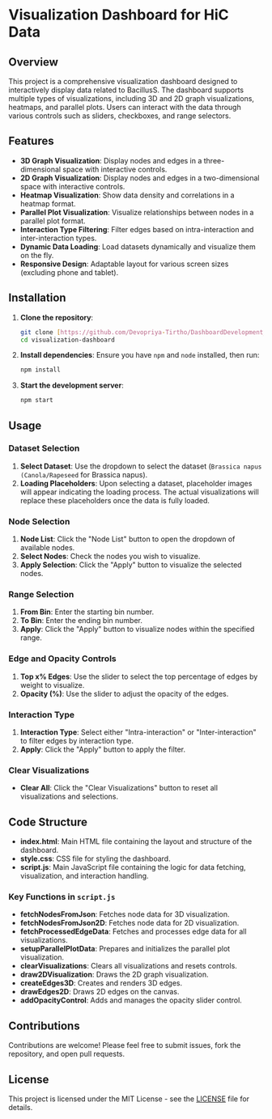 # Visualization Dashboard for HiC Data

## Overview

This project is a comprehensive visualization dashboard designed to interactively display data related to BacillusS. The dashboard supports multiple types of visualizations, including 3D and 2D graph visualizations, heatmaps, and parallel plots. Users can interact with the data through various controls such as sliders, checkboxes, and range selectors.

## Features

- **3D Graph Visualization**: Display nodes and edges in a three-dimensional space with interactive controls.
- **2D Graph Visualization**: Display nodes and edges in a two-dimensional space with interactive controls.
- **Heatmap Visualization**: Show data density and correlations in a heatmap format.
- **Parallel Plot Visualization**: Visualize relationships between nodes in a parallel plot format.
- **Interaction Type Filtering**: Filter edges based on intra-interaction and inter-interaction types.
- **Dynamic Data Loading**: Load datasets dynamically and visualize them on the fly.
- **Responsive Design**: Adaptable layout for various screen sizes (excluding phone and tablet).

## Installation

1. **Clone the repository**:
    ```sh
    git clone [https://github.com/Devopriya-Tirtho/DashboardDevelopment_ResearchWork.git](https://github.com/Devopriya-Tirtho/Visualization-Dashboard-for-Brassica-napus.git)
    cd visualization-dashboard
    ```

2. **Install dependencies**:
    Ensure you have `npm` and `node` installed, then run:
    ```sh
    npm install
    ```

3. **Start the development server**:
    ```sh
    npm start
    ```

## Usage

### Dataset Selection

1. **Select Dataset**: Use the dropdown to select the dataset (`Brassica napus (Canola/Rapeseed` for Brassica napus).
2. **Loading Placeholders**: Upon selecting a dataset, placeholder images will appear indicating the loading process. The actual visualizations will replace these placeholders once the data is fully loaded.

### Node Selection

1. **Node List**: Click the "Node List" button to open the dropdown of available nodes.
2. **Select Nodes**: Check the nodes you wish to visualize.
3. **Apply Selection**: Click the "Apply" button to visualize the selected nodes.

### Range Selection

1. **From Bin**: Enter the starting bin number.
2. **To Bin**: Enter the ending bin number.
3. **Apply**: Click the "Apply" button to visualize nodes within the specified range.

### Edge and Opacity Controls

1. **Top x% Edges**: Use the slider to select the top percentage of edges by weight to visualize.
2. **Opacity (%)**: Use the slider to adjust the opacity of the edges.

### Interaction Type

1. **Interaction Type**: Select either "Intra-interaction" or "Inter-interaction" to filter edges by interaction type.
2. **Apply**: Click the "Apply" button to apply the filter.

### Clear Visualizations

- **Clear All**: Click the "Clear Visualizations" button to reset all visualizations and selections.

## Code Structure

- **index.html**: Main HTML file containing the layout and structure of the dashboard.
- **style.css**: CSS file for styling the dashboard.
- **script.js**: Main JavaScript file containing the logic for data fetching, visualization, and interaction handling.

### Key Functions in `script.js`

- **fetchNodesFromJson**: Fetches node data for 3D visualization.
- **fetchNodesFromJson2D**: Fetches node data for 2D visualization.
- **fetchProcessedEdgeData**: Fetches and processes edge data for all visualizations.
- **setupParallelPlotData**: Prepares and initializes the parallel plot visualization.
- **clearVisualizations**: Clears all visualizations and resets controls.
- **draw2DVisualization**: Draws the 2D graph visualization.
- **createEdges3D**: Creates and renders 3D edges.
- **drawEdges2D**: Draws 2D edges on the canvas.
- **addOpacityControl**: Adds and manages the opacity slider control.

## Contributions

Contributions are welcome! Please feel free to submit issues, fork the repository, and open pull requests.

## License

This project is licensed under the MIT License - see the [LICENSE](LICENSE) file for details.
